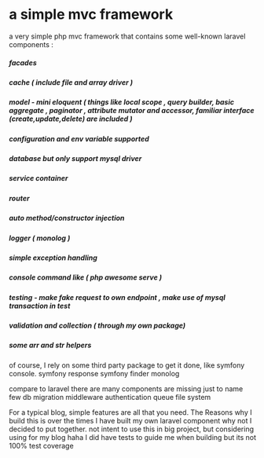 
# a simple mvc framework

a very simple php mvc framework that contains some well-known laravel components :

##### facades
##### cache ( include file and array driver )
##### model - mini eloquent ( things like local scope , query builder, basic aggregate , paginator , attribute mutator and accessor, familiar interface (create,update,delete) are included )
##### configuration and env variable supported
##### database but only support mysql driver
##### service container
##### router
##### auto method/constructor injection
##### logger ( monolog )
##### simple exception handling
##### console command like ( php awesome serve )
##### testing - make fake request to own endpoint , make use of mysql transaction in test
##### validation and collection ( through my own package)
##### some arr and str helpers

of course, I rely on some third party package to get it done, like
symfony console.
symfony response
symfony finder
monolog

compare to laravel there are many components are missing just to name few
db migration
middleware
authentication
queue
file system


For a typical blog, simple features are all that you need.
The Reasons why I build this is over the times I have built my own laravel component why not I decided to put together.
not intent to use this in big project, but considering using for my blog haha
I did have tests to guide me when building but its not 100% test coverage